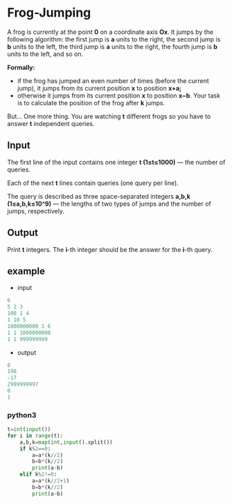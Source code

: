 # Frog-Jumping
A frog is currently at the point **0** on a coordinate axis **Ox**. It jumps by the following algorithm: the first jump is **a** units to the right, the second jump is **b** units to the left, the third jump is **a** units to the right, the fourth jump is **b** units to the left, and so on.

**Formally:**
- if the frog has jumped an even number of times (before the current jump), it jumps from its current position **x** to position **x+a;**
- otherwise it jumps from its current position **x** to position **x−b**.
Your task is to calculate the position of the frog after **k** jumps.

But... One more thing. You are watching **t** different frogs so you have to answer **t** independent queries.

## Input
The first line of the input contains one integer **t (1≤t≤1000)** — the number of queries.

Each of the next **t** lines contain queries (one query per line).

The query is described as three space-separated integers **a,b,k (1≤a,b,k≤10^9)** — the lengths of two types of jumps and the number of jumps, respectively.

## Output
Print **t** integers. The **i**-th integer should be the answer for the **i**-th query.

## example
- input
```python
6
5 2 3
100 1 4
1 10 5
1000000000 1 6
1 1 1000000000
1 1 999999999
```
- output
```python
8
198
-17
2999999997
0
1

```
### python3
```python
t=int(input())
for i in range(t):
    a,b,k=map(int,input().split())   
    if k%2==0:
        a=a*(k//2)
        b=b*(k//2)    
        print(a-b)
    elif k%2!=0:
        a=a*(k//2+1)
        b=b*(k//2)
        print(a-b)
```
    
